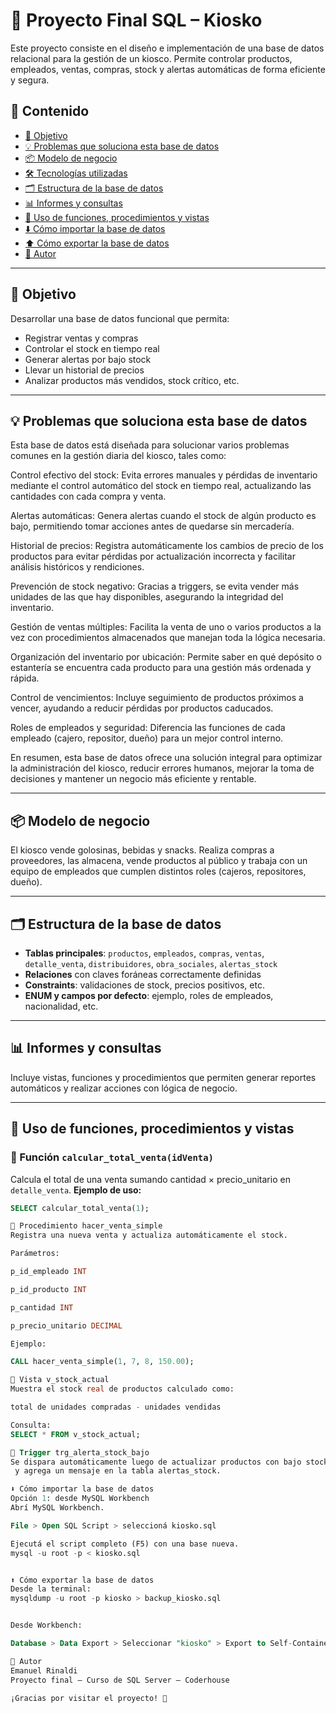 # 🧃 Proyecto Final SQL – Kiosko

Este proyecto consiste en el diseño e implementación de una base de datos relacional para la gestión de un kiosco. Permite controlar productos, empleados, ventas, compras, stock y alertas automáticas de forma eficiente y segura.

## 📁 Contenido

- [🎯 Objetivo](#-objetivo)
- [💡 Problemas que soluciona esta base de datos](#-problemas-que-soluciona-esta-base-de-datos)
- [📦 Modelo de negocio](#-modelo-de-negocio)
- [🛠️ Tecnologías utilizadas](#-tecnologías-utilizadas)
- [🗂️ Estructura de la base de datos](#-estructura-de-la-base-de-datos)
- [📊 Informes y consultas](#-informes-y-consultas)
- [🔧 Uso de funciones, procedimientos y vistas](#-uso-de-funciones-procedimientos-y-vistas)
- [⬇️ Cómo importar la base de datos](#️-cómo-importar-la-base-de-datos)
- [⬆️ Cómo exportar la base de datos](#️-cómo-exportar-la-base-de-datos)
- [👤 Autor](#-autor)

---

## 🎯 Objetivo

Desarrollar una base de datos funcional que permita:
- Registrar ventas y compras
- Controlar el stock en tiempo real
- Generar alertas por bajo stock
- Llevar un historial de precios
- Analizar productos más vendidos, stock crítico, etc.

---

## 💡 Problemas que soluciona esta base de datos
Esta base de datos está diseñada para solucionar varios problemas comunes en la gestión diaria del kiosco, tales como:

Control efectivo del stock: Evita errores manuales y pérdidas de inventario mediante el control automático del stock en tiempo real, actualizando las cantidades con cada compra y venta.

Alertas automáticas: Genera alertas cuando el stock de algún producto es bajo, permitiendo tomar acciones antes de quedarse sin mercadería.

Historial de precios: Registra automáticamente los cambios de precio de los productos para evitar pérdidas por actualización incorrecta y facilitar análisis históricos y rendiciones.

Prevención de stock negativo: Gracias a triggers, se evita vender más unidades de las que hay disponibles, asegurando la integridad del inventario.

Gestión de ventas múltiples: Facilita la venta de uno o varios productos a la vez con procedimientos almacenados que manejan toda la lógica necesaria.

Organización del inventario por ubicación: Permite saber en qué depósito o estantería se encuentra cada producto para una gestión más ordenada y rápida.

Control de vencimientos: Incluye seguimiento de productos próximos a vencer, ayudando a reducir pérdidas por productos caducados.

Roles de empleados y seguridad: Diferencia las funciones de cada empleado (cajero, repositor, dueño) para un mejor control interno.

En resumen, esta base de datos ofrece una solución integral para optimizar la administración del kiosco, reducir errores humanos, mejorar la toma de decisiones y mantener un negocio más eficiente y rentable.

---

## 📦 Modelo de negocio

El kiosco vende golosinas, bebidas y snacks. Realiza compras a proveedores, las almacena, vende productos al público y trabaja con un equipo de empleados que cumplen distintos roles (cajeros, repositores, dueño).



---

## 🗂️ Estructura de la base de datos

- **Tablas principales**: `productos`, `empleados`, `compras`, `ventas`, `detalle_venta`, `distribuidores`, `obra_sociales`, `alertas_stock`
- **Relaciones** con claves foráneas correctamente definidas
- **Constraints**: validaciones de stock, precios positivos, etc.
- **ENUM y campos por defecto**: ejemplo, roles de empleados, nacionalidad, etc.

---

## 📊 Informes y consultas

Incluye vistas, funciones y procedimientos que permiten generar reportes automáticos y realizar acciones con lógica de negocio.

---

## 🔧 Uso de funciones, procedimientos y vistas

### 📌 Función `calcular_total_venta(idVenta)`
Calcula el total de una venta sumando cantidad × precio_unitario en `detalle_venta`.
**Ejemplo de uso:**
```sql
SELECT calcular_total_venta(1);

📌 Procedimiento hacer_venta_simple
Registra una nueva venta y actualiza automáticamente el stock.

Parámetros:

p_id_empleado INT

p_id_producto INT

p_cantidad INT

p_precio_unitario DECIMAL

Ejemplo:

CALL hacer_venta_simple(1, 7, 8, 150.00);

📌 Vista v_stock_actual
Muestra el stock real de productos calculado como:

total de unidades compradas - unidades vendidas

Consulta:
SELECT * FROM v_stock_actual;

📌 Trigger trg_alerta_stock_bajo
Se dispara automáticamente luego de actualizar productos con bajo stock (menor a 10 unidades)
 y agrega un mensaje en la tabla alertas_stock.

⬇️ Cómo importar la base de datos
Opción 1: desde MySQL Workbench
Abrí MySQL Workbench.

File > Open SQL Script > seleccioná kiosko.sql

Ejecutá el script completo (F5) con una base nueva.
mysql -u root -p < kiosko.sql


⬆️ Cómo exportar la base de datos
Desde la terminal:
mysqldump -u root -p kiosko > backup_kiosko.sql


Desde Workbench:

Database > Data Export > Seleccionar "kiosko" > Export to Self-Contained File

👤 Autor
Emanuel Rinaldi
Proyecto final – Curso de SQL Server – Coderhouse

¡Gracias por visitar el proyecto! 🚀

